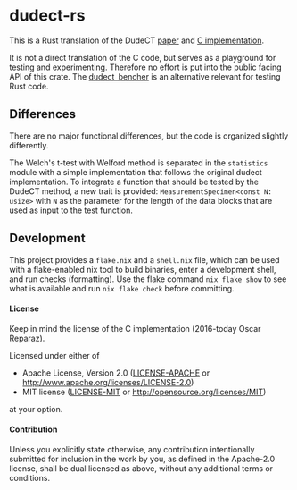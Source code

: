 # dudect-rs

This is a Rust translation of the DudeCT [paper](https://doi.org/10.23919/DATE.2017.7927267) and [C implementation](https://github.com/oreparaz/dudect).

It is not a direct translation of the C code, but serves as a playground for testing and experimenting.
Therefore no effort is put into the public facing API of this crate.
The [dudect_bencher](https://github.com/rozbb/dudect-bencher) is an alternative relevant for testing Rust code.

## Differences

There are no major functional differences, but the code is organized slightly differently.

The Welch's t-test with Welford method is separated in the `statistics` module with a simple implementation that follows the original dudect implementation.
To integrate a function that should be tested by the DudeCT method, a new trait is provided: `MeasurementSpecimen<const N: usize>` with `N` as the parameter for the length of the data blocks that are used as input to the test function.

## Development

This project provides a `flake.nix` and a `shell.nix` file, which can be used with a flake-enabled nix tool to build binaries, enter a development shell, and run checks (formatting).
Use the flake command `nix flake show` to see what is available and run `nix flake check` before committing.

#### License

Keep in mind the license of the C implementation (2016-today Oscar Reparaz).

Licensed under either of

 * Apache License, Version 2.0
   ([LICENSE-APACHE](LICENSES/Apache-2.0.txt) or http://www.apache.org/licenses/LICENSE-2.0)
 * MIT license
   ([LICENSE-MIT](LICENSES/MIT.txt) or http://opensource.org/licenses/MIT)

at your option.

#### Contribution

Unless you explicitly state otherwise, any contribution intentionally submitted
for inclusion in the work by you, as defined in the Apache-2.0 license, shall be
dual licensed as above, without any additional terms or conditions.
